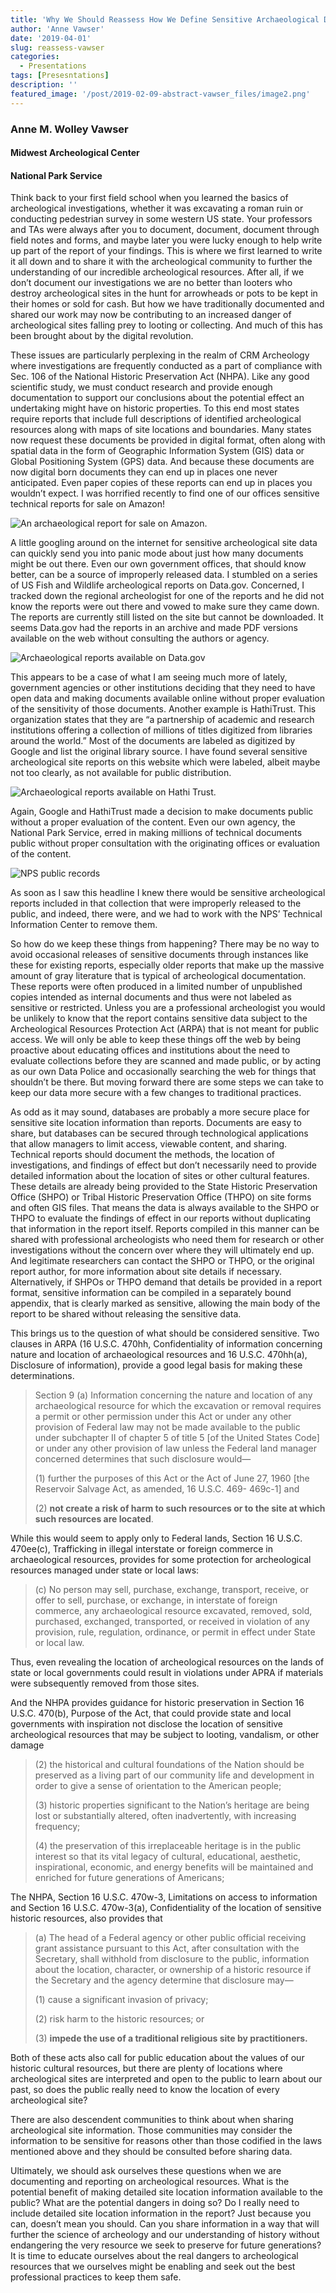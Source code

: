 ```yaml
---
title: 'Why We Should Reassess How We Define Sensitive Archaeological Data and How We Share It'
author: 'Anne Vawser'
date: '2019-04-01'
slug: reassess-vawser
categories:
  - Presentations
tags: [Presesntations]
description: ''
featured_image: '/post/2019-02-09-abstract-vawser_files/image2.png'
---
```


### Anne M. Wolley Vawser
#### Midwest Archeological Center
#### National Park Service

Think back to your first field school when you learned the basics of
archeological investigations, whether it was excavating a roman ruin or
conducting pedestrian survey in some western US state. Your professors
and TAs were always after you to document, document, document through
field notes and forms, and maybe later you were lucky enough to help
write up part of the report of your findings. This is where we first
learned to write it all down and to share it with the archeological
community to further the understanding of our incredible archeological
resources. After all, if we don’t document our investigations we are no
better than looters who destroy archeological sites in the hunt for
arrowheads or pots to be kept in their homes or sold for cash. But how
we have traditionally documented and shared our work may now be
contributing to an increased danger of archeological sites falling prey
to looting or collecting. And much of this has been brought about by the
digital revolution.

These issues are particularly perplexing in the realm of CRM Archeology
where investigations are frequently conducted as a part of compliance
with Sec. 106 of the National Historic Preservation Act (NHPA). Like any
good scientific study, we must conduct research and provide enough
documentation to support our conclusions about the potential effect an
undertaking might have on historic properties. To this end most states
require reports that include full descriptions of identified
archeological resources along with maps of site locations and
boundaries. Many states now request these documents be provided in
digital format, often along with spatial data in the form of Geographic
Information System (GIS) data or Global Positioning System (GPS) data.
And because these documents are now digital born documents they can end
up in places one never anticipated. Even paper copies of these reports
can end up in places you wouldn’t expect. I was horrified recently to
find one of our offices sensitive technical reports for sale on Amazon!

![An archaeological report for sale on Amazon.](/post/2019-02-09-abstract-vawser_files/image1.png)

A little googling around on the internet for sensitive archeological
site data can quickly send you into panic mode about just how many
documents might be out there. Even our own government offices, that
should know better, can be a source of improperly released data. I
stumbled on a series of US Fish and Wildlife archeological reports on
Data.gov. Concerned, I tracked down the regional archeologist for one of
the reports and he did not know the reports were out there and vowed to
make sure they came down. The reports are currently still listed on the
site but cannot be downloaded. It seems Data.gov had the reports in an
archive and made PDF versions available on the web without consulting
the authors or agency.

![Archaeological reports available on Data.gov](/post/2019-02-09-abstract-vawser_files/image2.png)

This appears to be a case of what I am seeing much more of lately,
government agencies or other institutions deciding that they need to
have open data and making documents available online without proper
evaluation of the sensitivity of those documents. Another example is
HathiTrust. This organization states that they are “a partnership of
academic and research institutions offering a collection of millions of
titles digitized from libraries around the world.” Most of the documents
are labeled as digitized by Google and list the original library source.
I have found several sensitive archeological site reports on this
website which were labeled, albeit maybe not too clearly, as not
available for public distribution.

![Archaeological reports available on Hathi Trust.](/post/2019-02-09-abstract-vawser_files/image3.png)

Again, Google and HathiTrust made a decision to make documents public
without a proper evaluation of the content. Even our own agency, the
National Park Service, erred in making millions of technical documents
public without proper consultation with the originating offices or
evaluation of the content.

![NPS public records](/post/2019-02-09-abstract-vawser_files/image4.png)

As soon as I saw this headline I knew there would be sensitive
archeological reports included in that collection that were improperly
released to the public, and indeed, there were, and we had to work with
the NPS’ Technical Information Center to remove them.

So how do we keep these things from happening? There may be no way to
avoid occasional releases of sensitive documents through instances like
these for existing reports, especially older reports that make up the
massive amount of gray literature that is typical of archeological
documentation. These reports were often produced in a limited number of
unpublished copies intended as internal documents and thus were not
labeled as sensitive or restricted. Unless you are a professional
archeologist you would be unlikely to know that the report contains
sensitive data subject to the Archeological Resources Protection Act
(ARPA) that is not meant for public access. We will only be able to keep
these things off the web by being proactive about educating offices and
institutions about the need to evaluate collections before they are
scanned and made public, or by acting as our own Data Police and
occasionally searching the web for things that shouldn’t be there. But
moving forward there are some steps we can take to keep our data more
secure with a few changes to traditional practices.

As odd as it may sound, databases are probably a more secure place for
sensitive site location information than reports. Documents are easy to
share, but databases can be secured through technological applications
that allow managers to limit access, viewable content, and sharing.
Technical reports should document the methods, the location of
investigations, and findings of effect but don’t necessarily need to
provide detailed information about the location of sites or other
cultural features. These details are already being provided to the State
Historic Preservation Office (SHPO) or Tribal Historic Preservation
Office (THPO) on site forms and often GIS files. That means the data is
always available to the SHPO or THPO to evaluate the findings of effect
in our reports without duplicating that information in the report
itself. Reports compiled in this manner can be shared with professional
archeologists who need them for research or other investigations without
the concern over where they will ultimately end up. And legitimate
researchers can contact the SHPO or THPO, or the original report author,
for more information about site details if necessary. Alternatively, if
SHPOs or THPO demand that details be provided in a report format,
sensitive information can be compiled in a separately bound appendix,
that is clearly marked as sensitive, allowing the main body of the
report to be shared without releasing the sensitive data.

This brings us to the question of what should be considered sensitive.
Two clauses in ARPA (16 U.S.C. 470hh, Confidentiality of information
concerning nature and location of archaeological resources and 16 U.S.C.
470hh(a), Disclosure of information), provide a good legal basis for
making these determinations.

> Section 9 (a) Information concerning the nature and location of any
> archaeological resource for which the excavation or removal requires a
> permit or other permission under this Act or under any other provision
> of Federal law may not be made available to the public under
> subchapter II of chapter 5 of title 5 \[of the United States Code\] or
> under any other provision of law unless the Federal land manager
> concerned determines that such disclosure would—
>
> \(1) further the purposes of this Act or the Act of June 27, 1960 \[the
> Reservoir Salvage Act, as amended, 16 U.S.C. 469- 469c-1\] and
>
> \(2) **not create a risk of harm to such resources or to the site at
> which such resources are located**.

While this would seem to apply only to Federal lands, Section 16 U.S.C.
470ee(c), Trafficking in illegal interstate or foreign commerce in
archaeological resources, provides for some protection for archeological
resources managed under state or local laws:

> \(c) No person may sell, purchase, exchange, transport, receive, or offer
> to sell, purchase, or exchange, in interstate of foreign commerce, any
> archaeological resource excavated, removed, sold, purchased, exchanged,
> transported, or received in violation of any provision, rule,
> regulation, ordinance, or permit in effect under State or local law.

Thus, even revealing the location of archeological resources on the
lands of state or local governments could result in violations under
APRA if materials were subsequently removed from those sites.

And the NHPA provides guidance for historic preservation in Section 16
U.S.C. 470(b), Purpose of the Act, that could provide state and local
governments with inspiration not disclose the location of sensitive
archeological resources that may be subject to looting, vandalism, or
other damage

> \(2) the historical and cultural foundations of the Nation should be
> preserved as a living part of our community life and development in
> order to give a sense of orientation to the American people;
>
> \(3) historic properties significant to the Nation’s heritage are being
> lost or substantially altered, often inadvertently, with increasing
> frequency;
>
> \(4) the preservation of this irreplaceable heritage is in the public
> interest so that its vital legacy of cultural, educational, aesthetic,
> inspirational, economic, and energy benefits will be maintained and
> enriched for future generations of Americans;

The NHPA, Section 16 U.S.C. 470w-3, Limitations on access to information
and Section 16 U.S.C. 470w-3(a), Confidentiality of the location of
sensitive historic resources, also provides that

> \(a) The head of a Federal agency or other public official receiving
> grant assistance pursuant to this Act, after consultation with the
> Secretary, shall withhold from disclosure to the public, information
> about the location, character, or ownership of a historic resource if
> the Secretary and the agency determine that disclosure may—
>
> \(1) cause a significant invasion of privacy;
>
> \(2) risk harm to the historic resources; or
>
> \(3) **impede the use of a traditional religious site by practitioners.**

Both of these acts also call for public education about the values of
our historic cultural resources, but there are plenty of locations where
archeological sites are interpreted and open to the public to learn
about our past, so does the public really need to know the location of
every archeological site?

There are also descendent communities to think about when sharing
archeological site information. Those communities may consider the
information to be sensitive for reasons other than those codified in the
laws mentioned above and they should be consulted before sharing data.

Ultimately, we should ask ourselves these questions when we are
documenting and reporting on archeological resources. What is the
potential benefit of making detailed site location information available
to the public? What are the potential dangers in doing so? Do I really
need to include detailed site location information in the report? Just
because you can, doesn’t mean you should. Can you share information in a
way that will further the science of archeology and our understanding of
history without endangering the very resource we seek to preserve for
future generations? It is time to educate ourselves about the real
dangers to archeological resources that we ourselves might be enabling
and seek out the best professional practices to keep them safe.
